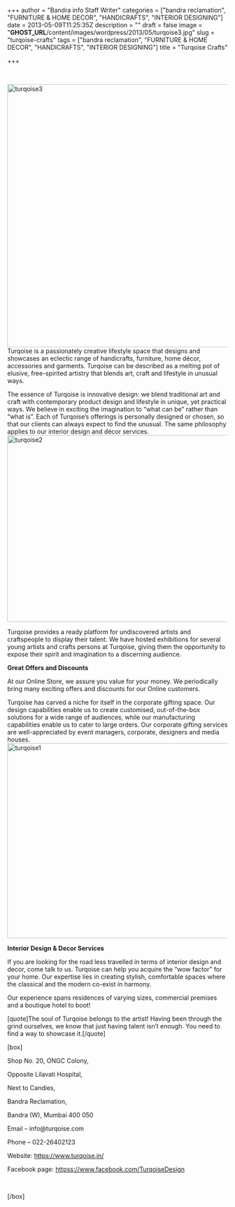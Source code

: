 +++
author = "Bandra info Staff Writer"
categories = ["bandra reclamation", "FURNITURE &amp; HOME DECOR", "HANDICRAFTS", "INTERIOR DESIGNING"]
date = 2013-05-09T11:25:35Z
description = ""
draft = false
image = "__GHOST_URL__/content/images/wordpress/2013/05/turqoise3.jpg"
slug = "turqoise-crafts"
tags = ["bandra reclamation", "FURNITURE &amp; HOME DECOR", "HANDICRAFTS", "INTERIOR DESIGNING"]
title = "Turqoise Crafts"

+++


<p>&nbsp;</p>
<p><a href="https://i2.wp.com/bandra.info/wp-content/uploads/2013/05/turqoise3.jpg?ssl=1"><img loading="lazy" class="size-full wp-image-1561 aligncenter" alt="turqoise3" src="https://i2.wp.com/bandra.info/wp-content/uploads/2013/05/turqoise3.jpg?resize=599%2C601&#038;ssl=1" width="599" height="601" srcset="https://i2.wp.com/bandra.info/wp-content/uploads/2013/05/turqoise3.jpg?w=599&amp;ssl=1 599w, https://i2.wp.com/bandra.info/wp-content/uploads/2013/05/turqoise3.jpg?resize=150%2C150&amp;ssl=1 150w, https://i2.wp.com/bandra.info/wp-content/uploads/2013/05/turqoise3.jpg?resize=300%2C300&amp;ssl=1 300w" sizes="(max-width: 599px) 100vw, 599px" data-recalc-dims="1" /></a>Turqoise is a passionately creative lifestyle space that designs and showcases an eclectic range of handicrafts, furniture, home décor, accessories and garments. Turqoise can be described as a melting pot of elusive, free-spirited artistry that blends art, craft and lifestyle in unusual ways.</p>
<p>The essence of Turqoise is innovative design: we blend traditional art and craft with contemporary product design and lifestyle in unique, yet practical ways. We believe in exciting the imagination to “what can be” rather than “what is”. Each of Turqoise’s offerings is personally designed or chosen, so that our clients can always expect to find the unusual. The same philosophy applies to our interior design and décor services.<a href="https://i2.wp.com/bandra.info/wp-content/uploads/2013/05/turqoise2.jpg?ssl=1"><img loading="lazy" class="size-full wp-image-1560 aligncenter" alt="turqoise2" src="https://i2.wp.com/bandra.info/wp-content/uploads/2013/05/turqoise2.jpg?resize=597%2C427&#038;ssl=1" width="597" height="427" srcset="https://i2.wp.com/bandra.info/wp-content/uploads/2013/05/turqoise2.jpg?w=597&amp;ssl=1 597w, https://i2.wp.com/bandra.info/wp-content/uploads/2013/05/turqoise2.jpg?resize=300%2C214&amp;ssl=1 300w" sizes="(max-width: 597px) 100vw, 597px" data-recalc-dims="1" /></a></p>
<p>Turqoise provides a ready platform for undiscovered artists and craftspeople to display their talent. We have hosted exhibitions for several young artists and crafts persons at Turqoise, giving them the opportunity to expose their spirit and imagination to a discerning audience.</p>
<p><strong>Great Offers and Discounts</strong></p>
<p>At our Online Store, we assure you value for your money. We periodically bring many exciting offers and discounts for our Online customers.</p>
<p>Turqoise has carved a niche for itself in the corporate gifting space. Our design capabilities enable us to create customised, out-of-the-box solutions for a wide range of audiences, while our manufacturing capabilities enable us to cater to large orders. Our corporate gifting services are well-appreciated by event managers, corporate, designers and media houses.<a href="https://i0.wp.com/bandra.info/wp-content/uploads/2013/05/turqoise1.jpg?ssl=1"><img loading="lazy" class="size-full wp-image-1559 aligncenter" alt="turqoise1" src="https://i0.wp.com/bandra.info/wp-content/uploads/2013/05/turqoise1.jpg?resize=600%2C446&#038;ssl=1" width="600" height="446" srcset="https://i0.wp.com/bandra.info/wp-content/uploads/2013/05/turqoise1.jpg?w=600&amp;ssl=1 600w, https://i0.wp.com/bandra.info/wp-content/uploads/2013/05/turqoise1.jpg?resize=300%2C223&amp;ssl=1 300w" sizes="(max-width: 600px) 100vw, 600px" data-recalc-dims="1" /></a></p>
<p><strong>Interior Design &amp; Decor Services</strong></p>
<p>If you are looking for the road less travelled in terms of interior design and decor, come talk to us. Turqoise can help you acquire the “wow factor” for your home. Our expertise lies in creating stylish, comfortable spaces where the classical and the modern co-exist in harmony.</p>
<p>Our experience spans residences of varying sizes, commercial premises and a boutique hotel to boot!</p>
<p>[quote]The soul of Turqoise belongs to the artist! Having been through the grind ourselves, we know that just having talent isn’t enough. You need to find a way to showcase it.[/quote]</p>
<p>[box]</p>
<p>Shop No. 20, ONGC Colony,</p>
<p>Opposite Lilavati Hospital,</p>
<p>Next to Candies,</p>
<p>Bandra Reclamation,</p>
<p>Bandra (W), Mumbai 400 050</p>
<p>Email &#8211; info@turqoise.com</p>
<p>Phone &#8211; 022-26402123</p>
<p>Website: <a href="https://www.turqoise.in/">https://www.turqoise.in/</a></p>
<p>Facebook page: <a href="httpss://www.facebook.com/TurqoiseDesign">httpss://www.facebook.com/TurqoiseDesign</a></p>
<p>&nbsp;</p>
<p>[/box]</p>
<p>&nbsp;</p>



